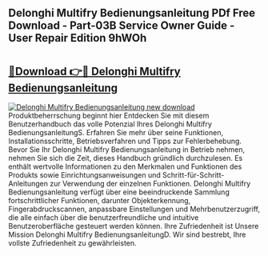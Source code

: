 ## Delonghi Multifry Bedienungsanleitung PDf Free Download - Part-03B Service Owner Guide - User Repair Edition 9hWOh

# <h2><a href="http://df20z8g.blite.top/?on=Delonghi+Multifry+Bedienungsanleitung">🔗Download 👉🔴 Delonghi Multifry Bedienungsanleitung</a></h2>

[![Delonghi Multifry Bedienungsanleitung new download](https://i.imgur.com/lujVjoI.png)](http://df20z8g.blite.top/?on=Delonghi+Multifry+Bedienungsanleitung)
Produktbeherrschung beginnt hier Entdecken Sie mit diesem Benutzerhandbuch das volle Potenzial Ihres Delonghi Multifry BedienungsanleitungS. Erfahren Sie mehr über seine Funktionen, Installationsschritte, Betriebsverfahren und Tipps zur Fehlerbehebung. Bevor Sie Ihr Delonghi Multifry Bedienungsanleitung in Betrieb nehmen, nehmen Sie sich die Zeit, dieses Handbuch gründlich durchzulesen. Es enthält wertvolle Informationen zu den Merkmalen und Funktionen des Produkts sowie Einrichtungsanweisungen und Schritt-für-Schritt-Anleitungen zur Verwendung der einzelnen Funktionen. Delonghi Multifry Bedienungsanleitung verfügt über eine beeindruckende Sammlung fortschrittlicher Funktionen, darunter Objekterkennung, Fingerabdruckscannen, anpassbare Einstellungen und Mehrbenutzerzugriff, die alle einfach über die benutzerfreundliche und intuitive Benutzeroberfläche gesteuert werden können. Ihre Zufriedenheit ist Unsere Mission Delonghi Multifry BedienungsanleitungD. Wir sind bestrebt, Ihre vollste Zufriedenheit zu gewährleisten.
